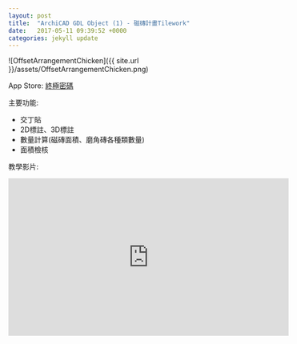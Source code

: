 ```yaml
---
layout: post
title:  "ArchiCAD GDL Object (1) - 磁磚計畫Tilework"
date:   2017-05-11 09:39:52 +0000
categories: jekyll update
---
```

![OffsetArrangementChicken]({{ site.url }}/assets/OffsetArrangementChicken.png)

App Store: [終極密碼][App-Store]

主要功能:

- 交丁貼
- 2D標註、3D標註
- 數量計算(磁磚面積、磨角磚各種類數量)
- 面積檢核

教學影片:

<iframe width="560" height="315" src="https://www.youtube.com/embed/a62BRSsKTxs" frameborder="0" allowfullscreen></iframe>

 



[App-Store]: https://itunes.apple.com/tw/app/%E7%B5%82%E6%A5%B5%E5%AF%86%E7%A2%BC/id1137017776?l=zh&mt=8

